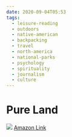 ```yaml
---
date: 2020-09-04T05:53
tags: 
  - leisure-reading
  - outdoors
  - native-american
  - backpacking
  - travel
  - north-america
  - national-parks
  - psychology
  - spirituality
  - journalism
  - culture
---
```


# Pure Land

[<img border="0" src="//ws-na.amazon-adsystem.com/widgets/q?_encoding=UTF8&MarketPlace=US&ASIN=0998527882&ServiceVersion=20070822&ID=AsinImage&WS=1&Format=_SL250_&tag=lennytruong-20" >](https://www.amazon.com/gp/product/0998527882/ref=as_li_tl?ie=UTF8&camp=1789&creative=9325&creativeASIN=0998527882&linkCode=as2&tag=lennytruong-20&linkId=c6360bd3ef1b615340ffb2dbea560ca2)
[Amazon Link](https://www.amazon.com/gp/product/0998527882/ref=as_li_tl?ie=UTF8&camp=1789&creative=9325&creativeASIN=0998527882&linkCode=as2&tag=lennytruong-20&linkId=8e65be704f2fbf54224923c2eba6e2ed)

